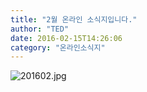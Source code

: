 ```yaml
---
title: "2월 온라인 소식지입니다."
author: "TED"
date: 2016-02-15T14:26:06
category: "온라인소식지"
---
```


![201602.jpg](/files/attach/images/1659/086/033/4d46f35a76f6147b7c652071c8bb0ed2.jpg)

